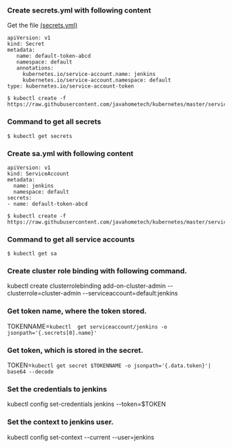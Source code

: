 ### Create secrets.yml with following content
Get the file [(secrets.yml)](https://github.com/javahometech/kubernetes/blob/master/serviceaccount/secrets.yaml)
```
apiVersion: v1
kind: Secret
metadata:
   name: default-token-abcd  
   namespace: default
   annotations:
     kubernetes.io/service-account.name: jenkins
     kubernetes.io/service-account.namespace: default
type: kubernetes.io/service-account-token
```
```
$ kubectl create -f https://raw.githubusercontent.com/javahometech/kubernetes/master/serviceaccount/secrets.yaml
```

### Command to get all secrets

```
$ kubectl get secrets
```
### Create sa.yml with following content
```
apiVersion: v1
kind: ServiceAccount
metadata:
  name: jenkins
  namespace: default
secrets:
- name: default-token-abcd
```
```
$ kubectl create -f https://raw.githubusercontent.com/javahometech/kubernetes/master/serviceaccount/sa.yaml
```
### Command to get all service accounts

```
$ kubectl get sa
```
### Create cluster role binding with following command.
kubectl create clusterrolebinding add-on-cluster-admin --clusterrole=cluster-admin --serviceaccount=default:jenkins

### Get token name, where the token stored.
TOKENNAME=`kubectl  get serviceaccount/jenkins -o jsonpath='{.secrets[0].name}'`

### Get token, which is stored in the secret.
TOKEN=`kubectl get secret $TOKENNAME -o jsonpath='{.data.token}'| base64 --decode`

### Set the credentials to jenkins
kubectl config set-credentials jenkins --token=$TOKEN


### Set the context to jenkins user.
kubectl config set-context --current --user=jenkins

